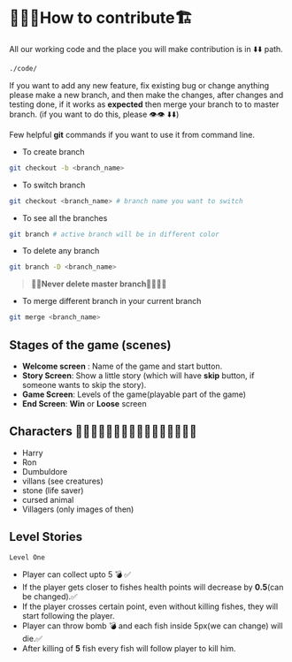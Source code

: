 # 👷🏽‍♂️How to contribute🏗️

All our working code and the place you will make contribution is in ⬇️⬇️ path.
```bash
./code/
```
If you want to add any new feature, fix existing bug or change anything please make a new branch, and then make the changes, after changes and testing done, if it works as **expected** then merge your branch to to master branch. (if you want to do this, please 👁️👁️ ⬇️⬇️)

Few helpful **git** commands if you want to use it from command line.

* To create branch
```bash
git checkout -b <branch_name>
```
* To switch branch
```bash
git checkout <branch_name> # branch name you want to switch
```
* To see all the branches
```bash
git branch # active branch will be in different color
```
* To delete any branch
```bash
git branch -D <branch_name>
```
> 🙅🙅**Never delete master branch**🙅‍♀️🙅‍♀️
> 
* To merge different branch in your current branch
```bash
git merge <branch_name>
```

## Stages of the game (scenes)


* **Welcome screen** : Name of the game and start button.
* **Story Screen**: Show a little story (which will have **skip** button, if someone wants to skip the story).
* **Game Screen**: Levels of the game(playable part of the game)
* **End Screen**: **Win** or **Loose** screen

## Characters 🧝🏽🧝🏽‍♂️🧝🏽‍♀️🧝🏼‍♂️🧝🏻‍♂️🧝‍♂️

* Harry
* Ron
* Dumbuldore
* villans (see creatures)
* stone (life saver)
* cursed animal
* Villagers (only images of then)

## Level Stories

 ```Level One```
* Player can collect upto 5 💣 ✅
* If the player gets closer to fishes health points will decrease by **0.5**(can be changed).✅
* If the player crosses certain point, even without killing fishes, they will start following the player.
* Player can throw bomb 💣 and each fish inside 5px(we can change) will die.✅
* After killing of **5** fish every fish will follow player to kill him.
 

